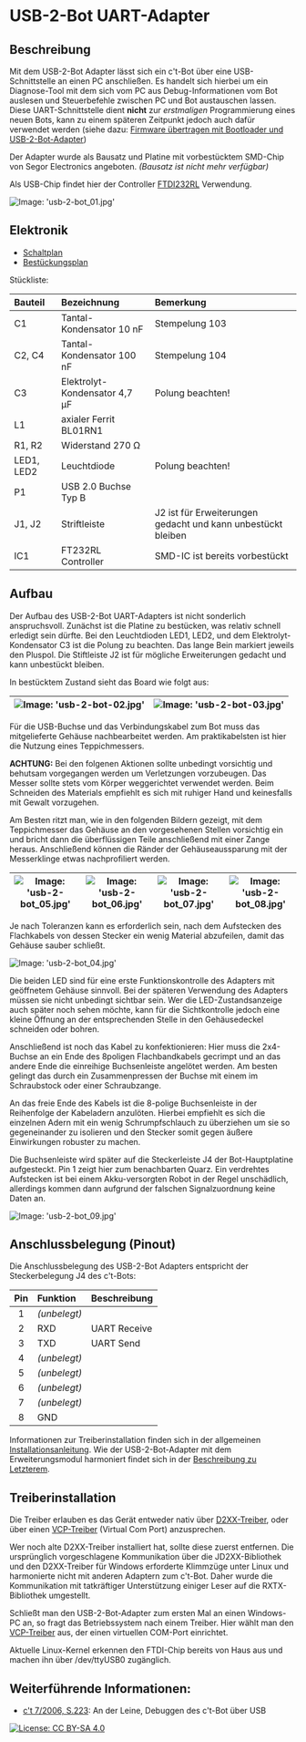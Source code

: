 # USB-2-Bot UART-Adapter


## Beschreibung

Mit dem USB-2-Bot Adapter lässt sich ein c't-Bot über eine USB-Schnittstelle an einen PC anschließen.
Es handelt sich hierbei um ein Diagnose-Tool mit dem sich vom PC aus Debug-Informationen vom Bot auslesen und Steuerbefehle zwischen PC und Bot austauschen lassen.
Diese UART-Schnittstelle dient **nicht** zur *erstmaligen* Programmierung eines neuen Bots, kann zu einem späteren Zeitpunkt jedoch auch dafür verwendet werden (siehe dazu: [Firmware übertragen mit Bootloader und USB-2-Bot-Adapter](../../_tmp_trac_wiki_export/Flash/Flash.md))

Der Adapter wurde als Bausatz und Platine mit vorbestücktem SMD-Chip von Segor Electronics angeboten. _(Bausatz ist nicht mehr verfügbar)_

Als USB-Chip findet hier der Controller [FTDI232RL](https://www.ftdichip.com/Products/ICs/FT232R.htm) Verwendung.

![Image: 'usb-2-bot_01.jpg'](../images/usb-2-bot_01.jpg)


## Elektronik

* [Schaltplan](https://github.com/tsandmann/ct-bot-hw/blob/master/v1/schematics/04_usb-2-bot.pdf)
* [Bestückungsplan](https://github.com/tsandmann/ct-bot-hw/blob/master/v1/pcb-layout/04_pcb_usb-2-bot.pdf)

Stückliste:

| Bauteil    | Bezeichnung                   | Bemerkung                                                    |
| :---       | :---                          | :---                                                         |
| C1         | Tantal-Kondensator 10 nF      | Stempelung 103                                               |
| C2, C4     | Tantal-Kondensator 100 nF     | Stempelung 104                                               |
| C3         | Elektrolyt-Kondensator 4,7 µF | Polung beachten!                                             |
| L1         | axialer Ferrit BL01RN1        |                                                              |
| R1, R2     | Widerstand 270 Ω              |                                                              |
| LED1, LED2 | Leuchtdiode                   | Polung beachten!                                             |
| P1         | USB 2.0 Buchse Typ B          |                                                              |
| J1, J2     | Striftleiste                  | J2 ist für Erweiterungen gedacht und kann unbestückt bleiben |
| IC1        | FT232RL Controller            | SMD-IC ist bereits vorbestückt                               |


## Aufbau

Der Aufbau des USB-2-Bot UART-Adapters ist nicht sonderlich anspruchsvoll.
Zunächst ist die Platine zu bestücken, was relativ schnell erledigt sein dürfte.
Bei den Leuchtdioden LED1, LED2, und dem Elektrolyt-Kondensator C3 ist die Polung zu beachten.
Das lange Bein markiert jeweils den Pluspol.
Die Stiftleiste J2 ist für mögliche Erweiterungen gedacht und kann unbestückt bleiben.

In bestücktem Zustand sieht das Board wie folgt aus:

| ![Image: 'usb-2-bot-02.jpg'](../images/usb-2-bot_02.jpg) | ![Image: 'usb-2-bot-03.jpg'](../images/usb-2-bot_03.jpg) |
| ---                                                      | ---                                                      |

Für die USB-Buchse und das Verbindungskabel zum Bot muss das mitgelieferte Gehäuse nachbearbeitet werden.
Am praktikabelsten ist hier die Nutzung eines Teppichmessers.

**ACHTUNG:** Bei den folgenen Aktionen sollte unbedingt vorsichtig und behutsam vorgegangen werden um Verletzungen vorzubeugen.
Das Messer sollte stets vom Körper weggerichtet verwendet werden.
Beim Schneiden des Materials empfiehlt es sich mit ruhiger Hand und keinesfalls mit Gewalt vorzugehen.
 
Am Besten ritzt man, wie in den folgenden Bildern gezeigt, mit dem Teppichmesser das Gehäuse an den vorgesehenen Stellen vorsichtig ein und bricht dann die überflüssigen Teile anschließend mit einer Zange heraus.
Anschließend können die Ränder der Gehäuseaussparung mit der Messerklinge etwas nachprofiliert werden.

| ![Image: 'usb-2-bot_05.jpg'](../images/usb-2-bot_05.jpg) | ![Image: 'usb-2-bot_06.jpg'](../images/usb-2-bot_06.jpg) | ![Image: 'usb-2-bot_07.jpg'](../images/usb-2-bot_07.jpg) | ![Image: 'usb-2-bot_08.jpg'](../images/usb-2-bot_08.jpg) |
| ---                                                      | ---                                                      | ---                                                      | ---                                                      |

Je nach Toleranzen kann es erforderlich sein, nach dem Aufstecken des Flachkabels von dessen Stecker ein wenig Material abzufeilen, damit das Gehäuse sauber schließt.

![Image: 'usb-2-bot_04.jpg'](../images/usb-2-bot_04.jpg)

Die beiden LED sind für eine erste Funktionskontrolle des Adapters mit geöffnetem Gehäuse sinnvoll.
Bei der späteren Verwendung des Adapters müssen sie nicht unbedingt sichtbar sein.
Wer die LED-Zustandsanzeige auch später noch sehen möchte, kann für die Sichtkontrolle jedoch eine kleine Öffnung an der entsprechenden Stelle in den Gehäusedeckel schneiden oder bohren.

Anschließend ist noch das Kabel zu konfektionieren:
Hier muss die 2x4-Buchse an ein Ende des 8poligen Flachbandkabels gecrimpt und an das andere Ende die einreihige Buchsenleiste angelötet werden.
Am besten gelingt das durch ein Zusammenpressen der Buchse mit einem im Schraubstock oder einer Schraubzange.

An das freie Ende des Kabels ist die 8-polige Buchsenleiste in der Reihenfolge der Kabeladern anzulöten.
Hierbei empfiehlt es sich die einzelnen Adern mit ein wenig Schrumpfschlauch zu überziehen um sie so gegeneinander zu isolieren und den Stecker somit gegen äußere Einwirkungen robuster zu machen.

Die Buchsenleiste wird später auf die Steckerleiste J4 der Bot-Hauptplatine aufgesteckt.
Pin 1 zeigt hier zum benachbarten Quarz. Ein verdrehtes Aufstecken ist bei einem Akku-versorgten Robot in der Regel unschädlich, allerdings kommen dann aufgrund der falschen Signalzuordnung keine Daten an.

![Image: 'usb-2-bot_09.jpg'](../images/usb-2-bot_09.jpg)


## Anschlussbelegung (Pinout)

Die Anschlussbelegung des USB-2-Bot Adapters entspricht der Steckerbelegung J4 des c't-Bots:

| Pin   | Funktion     | Beschreibung |
| :---: | :---         | :---         |
| 1     | _(unbelegt)_ |              |
| 2     | RXD          | UART Receive |
| 3     | TXD          | UART Send    |
| 4     | _(unbelegt)_ |              |
| 5     | _(unbelegt)_ |              |
| 6     | _(unbelegt)_ |              |
| 7     | _(unbelegt)_ |              |
| 8     | GND          |              |


Informationen zur Treiberinstallation finden sich in der allgemeinen [Installationsanleitung](../InstallationsanleitungR23/InstallationsanleitungR23.md).
Wie der USB-2-Bot-Adapter mit dem Erweiterungsmodul harmoniert findet sich in der [Beschreibung zu Letzterem](../ct-Bot-Erweiterung/ct-Bot-Erweiterung.md).


## Treiberinstallation

Die Treiber erlauben es das Gerät entweder nativ über [D2XX-Treiber](https://www.ftdichip.com/Drivers/D2XX.htm), oder über einen [VCP-Treiber](https://www.ftdichip.com/Drivers/VCP.htm) (Virtual Com Port) anzusprechen.

Wer noch alte D2XX-Treiber installiert hat, sollte diese zuerst entfernen.
Die ursprünglich vorgeschlagene Kommunikation über die JD2XX-Bibliothek und den D2XX-Treiber für Windows erforderte Klimmzüge unter Linux und harmonierte nicht mit anderen Adaptern zum c't-Bot.
Daher wurde die Kommunikation mit tatkräftiger Unterstützung einiger Leser auf die RXTX-Bibliothek umgestellt.

Schließt man den USB-2-Bot-Adapter zum ersten Mal an einen Windows-PC an, so fragt das Betriebssystem nach einem Treiber.
Hier wählt man den [VCP-Treiber](https://www.ftdichip.com/Drivers/VCP.htm) aus, der einen virtuellen COM-Port einrichtet.

Aktuelle Linux-Kernel erkennen den FTDI-Chip bereits von Haus aus und machen ihn über /dev/ttyUSB0 zugänglich.


## Weiterführende Informationen:

* [c't 7/2006, S.223](https://www.heise.de/ct/artikel/An-der-Leine-290394.html): An der Leine, Debuggen des c't-Bot über USB

[![License: CC BY-SA 4.0](../../LICENSE.svg)](https://creativecommons.org/licenses/by-sa/4.0/)
